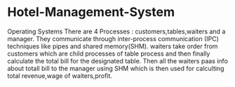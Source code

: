 # Hotel-Management-System
Operating Systems
There are 4 Processes : customers,tables,waiters and a manager.
They communicate through inter-process communication (IPC) techniques like pipes and shared memory(SHM).
waiters take order from customers which are child processes of table process and then finally calculate the total bill for the designated table.
Then all the waiters paas info about totall bill to the manager using SHM which is then used for calculting total revenue,wage of waiters,profit.
